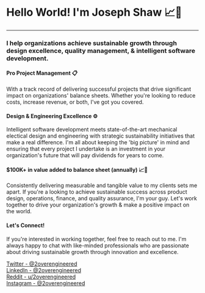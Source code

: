 # Hello World! I'm Joseph Shaw 📈🚀

---  


### I help organizations achieve sustainable growth through design excellence, quality management, & intelligent software development.

#### Pro Project Management 📋 
With a track record of delivering successful projects that drive significant impact on organizations' balance sheets. Whether you're looking to reduce costs, increase revenue, or both, I've got you covered.

#### Design & Engineering Excellence ⚙️
Intelligent software development meets state-of-the-art mechanical electical design and engineering with strategic sustainability initiatives that make a real difference. I'm all about keeping the 'big picture' in mind and ensuring that every project I undertake is an investment in your organization's future that will pay dividends for years to come.

#### $100K+ in value added to balance sheet (annually) 📈🚀
Consistently delivering measurable and tangible value to my clients sets me apart. If you're a looking to achieve sustainable success across product design, operations, finance, and quality assurance, I'm your guy. Let's work together to drive your organization's growth & make a positive impact on the world.

#### Let's Connect!
If you're interested in working together, feel free to reach out to me. I'm always happy to chat with like-minded professionals who are passionate about driving sustainable growth through innovation and excellence.

[Twitter - @2overengineered](https://twitter.com/2overengineered)  
[LinkedIn - @2overengineered](https://www.linkedin.com/in/2overengineered/)  
[Reddit - u/2overengineered](https://www.reddit.com/user/2overengineered)  
[Instagram - @2overengineered](https://www.instagram.com/2overengineered/)  

<!--

LIBERTY & PROSPERITY

-->
